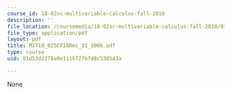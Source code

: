 ```yaml
---
course_id: 18-02sc-multivariable-calculus-fall-2010
description: ''
file_location: /coursemedia/18-02sc-multivariable-calculus-fall-2010/01d53d2278a9e1115727b7d8c538543a_MIT18_02SCF10Rec_31_300k.pdf
file_type: application/pdf
layout: pdf
title: MIT18_02SCF10Rec_31_300k.pdf
type: course
uid: 01d53d2278a9e1115727b7d8c538543a

---
```

None